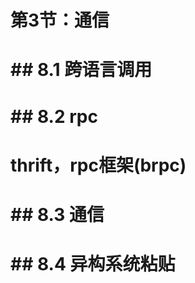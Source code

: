 # 第3节：通信

# ## 8.1 跨语言调用

#  

# ## 8.2 rpc

#  

#  thrift，rpc框架(brpc)

#  

# ## 8.3 通信

#  

# ## 8.4 异构系统粘贴